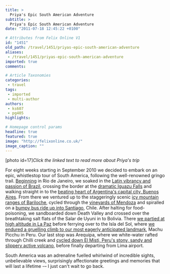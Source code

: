 ```yaml
---
title: >
  Priya's Epic South American Adventure
subtitle: >
  Priya's Epic South American Adventure
date: "2011-07-18 12:45:22 +0100"

# Attributes from Felix Online V1
id: "1451"
old_path: /travel/1451/priyas-epic-south-american-adventure
aliases:
 - /travel/1451/priyas-epic-south-american-adventure
imported: true
comments:

# Article Taxonomies
categories:
 - travel
tags:
 - imported
 - multi-author
authors:
 - ks607
 - pg405
highlights:

# Homepage control params
headline: true
featured: true
image: "http://felixonline.co.uk/"
image_caption: ""
---
```


[photo id=17]_Click the linked text to read more about Priya's trip_

For eight weeks starting in September 2010 we decided to embark on an epic, whistlestop tour of South America, following the well-renowned gringo trail. [Beginning](http://felixonline.co.uk/travel/689/my-south-american-debut-/) in Rio de Janeiro, we soaked in the [Latin vibrancy and passion of Brazil](http://felixonline.co.uk/travel/704/finding-tranquility-in-chaos/), crossing the border at the [dramatic Iguazu Falls](http://felixonline.co.uk/travel/842/tragic-tourism-perils/) and walking straight in to the [beating heart of Argentina's capital city, Buenos Aires](http://felixonline.co.uk/travel/762/ambling-argentinean-escapades-/). From there we ventured up to the staggeringly scenic [icy mountain ranges of Bariloche](http://felixonline.co.uk/travel/860/the-underrated-sound-of-silence-/), cycled through the [vineyards of Mendoza](http://felixonline.co.uk/travel/1123/tall-tales-and-the-runs/) and spiralled on a [bumpy bus ride up into Santiago](http://felixonline.co.uk/travel/1195/some-santiagan-satisfaction/), Chile. After halting for food-poisoning, we sandboarded down Death Valley and crossed over the breathtaking salt flats of the Salar de Uyuni in to Bolivia. There [we partied at high altitude in La Paz](http://felixonline.co.uk/travel/1279/bolivia-calamity-and-comfort/) before ferrying over to the Isla del Sol, where [we endured a gruelling climb to our most eagerly anticipated landmark](http://felixonline.co.uk/travel/1369/trekking-to-machu-picchu/), Machu Picchu in Peru. Our last stop was Arequipa, where we white-water rafted through Chilli creek and [cycled down El Misti, Peru's stony, sandy and slippery active volcano](http://felixonline.co.uk/travel/1401/return-of-the-mummy/), before finally departing from Lima airport.

South America was an adrenaline fuelled whirlwind of incredible sights, unbelievable views, surprisingly affectionate greetings and memories that will last a lifetime -– I just can't wait to go back.
